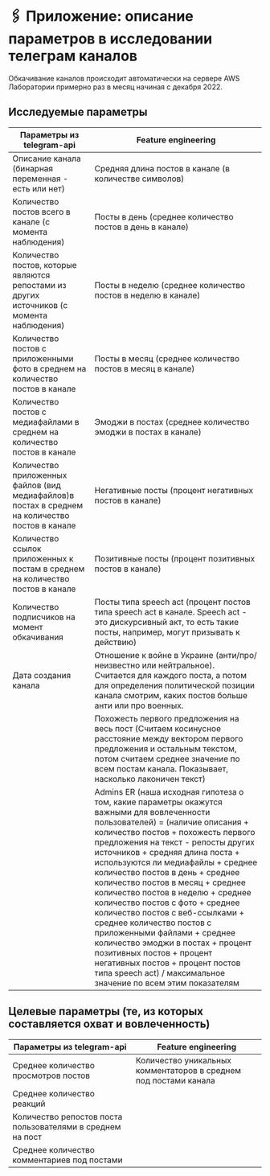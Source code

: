 # 🖇 Приложение: описание параметров в исследовании телеграм каналов

Обкачивание каналов происходит автоматически на сервере AWS Лаборатории примерно раз в месяц начиная с декабря 2022.

## Исследуемые параметры

| Параметры из telegram-api | Feature engineering |
| --- | --- |
| Описание канала (бинарная переменная - есть или нет) | Средняя длина постов в канале (в количестве символов) |
| Количество постов всего в канале (с момента наблюдения) | Посты в день (среднее количество постов в день в канале) |
| Количество постов, которые являются репостами из других источников (с момента наблюдения) | Посты в неделю (среднее количество постов в неделю в канале) |
| Количество постов с приложенными фото в среднем на количество постов в канале | Посты в месяц (среднее количество постов в месяц в канале) |
| Количество постов с медиафайлами в среднем на количество постов в канале | Эмоджи в постах (среднее количество эмоджи в постах в канале) |
| Количество приложенных файлов (вид медиафайлов)в постах в среднем на количество постов в канале | Негативные посты (процент негативных постов в канале) |
| Количество ссылок приложенных к постам в среднем на количество постов в канале | Позитивные посты (процент позитивных постов в канале) |
| Количество подписчиков на момент обкачивания | Посты типа speech act (процент постов типа speech act в канале. Speech act - это дискурсивный акт, то есть такие посты, например, могут призывать к действию) |
| Дата создания канала | Отношение к войне в Украине (анти/про/неизвестно или нейтральное). Считается для каждого поста, а потом для определения политической позиции канала смотрим, каких постов больше анти или про военных.  |
|  | Похожесть первого предложения на весь пост (Считаем косинусное расстояние между вектором первого предложения и остальным текстом, потом считаем среднее значение по всем постам канала. Показывает, насколько лаконичен текст) |
|  | Admins ER (наша исходная гипотеза о том, какие параметры окажутся важными для вовлеченности пользователей) = (наличие описания + количество постов + похожесть первого предложения на текст - репосты других источников + средняя длина поста + используются ли медиафайлы + среднее количество постов в день + среднее количество постов в месяц + среднее количество постов в неделю + среднее количество постов с фото + среднее количество постов с веб-ссылками + среднее количество постов с приложенными файлами + среднее количество эмоджи в постах + процент позитивных постов + процент негативных постов + процент постов типа speech act) / максимальное значение по всем этим показателям  |

## Целевые параметры (те, из которых составляется охват и вовлеченность)

| Параметры из telegram-api | Feature engineering |
| --- | --- |
| Среднее количество просмотров постов | Количество уникальных комментаторов в среднем под постами канала |
| Среднее количество реакций |  |
| Количество репостов поста пользователями в среднем на пост |  |
| Среднее количество комментариев под постами |  |

